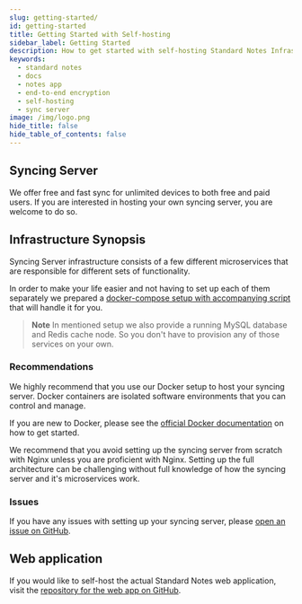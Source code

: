 ```yaml
---
slug: getting-started/
id: getting-started
title: Getting Started with Self-hosting
sidebar_label: Getting Started
description: How to get started with self-hosting Standard Notes Infrastructure.
keywords:
  - standard notes
  - docs
  - notes app
  - end-to-end encryption
  - self-hosting
  - sync server
image: /img/logo.png
hide_title: false
hide_table_of_contents: false
---
```


## Syncing Server

We offer free and fast sync for unlimited devices to both free and paid users. If you are interested in hosting your own syncing server, you are welcome to do so.

## Infrastructure Synopsis

Syncing Server infrastructure consists of a few different microservices that are responsible for different sets of functionality.

In order to make your life easier and not having to set up each of them separately we prepared a [docker-compose setup with accompanying script](./docker.md) that will handle it for you.

> **Note** In mentioned setup we also provide a running MySQL database and Redis cache node. So you don't have to provision any of those services on your own.

### Recommendations

We highly recommend that you use our Docker setup to host your syncing server. Docker containers are isolated software environments that you can control and manage.

If you are new to Docker, please see the [official Docker documentation](https://docs.docker.com/get-started/) on how to get started.

We recommend that you avoid setting up the syncing server from scratch with Nginx unless you are proficient with Nginx. Setting up the full architecture can be challenging without full knowledge of how the syncing server and it's microservices work.

### Issues

If you have any issues with setting up your syncing server, please [open an issue on GitHub](https://github.com/standardnotes/standalone/issues).

## Web application

If you would like to self-host the actual Standard Notes web application, visit the [repository for the web app on GitHub](https://github.com/standardnotes/web).
